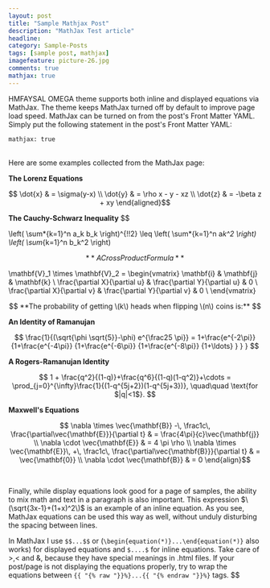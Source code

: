 ```yaml
---
layout: post
title: "Sample Mathjax Post"
description: "MathJax Test article"
headline:
category: Sample-Posts
tags: [sample post, mathjax]
imagefeature: picture-26.jpg
comments: true
mathjax: true
---
```


HMFAYSAL OMEGA theme supports both inline and displayed equations via MathJax. The theme keeps MathJax turned off by default to improve page load speed. MathJax can be turned on from the post's Front Matter YAML. Simply put the following statement in the post's Front Matter YAML:

    mathjax: true

<br>
Here are some examples collected from the MathJax page: 
<br>

**The Lorenz Equations**

$$
\dot{x} & = \sigma(y-x) \\
\dot{y} & = \rho x - y - xz \\
\dot{z} & = -\beta z + xy
\end{aligned}$$

**The Cauchy-Schwarz Inequality**
$$

\left( \sum*{k=1}^n a_k b_k \right)^{\!\!2} \leq
\left( \sum*{k=1}^n a*k^2 \right) \left( \sum*{k=1}^n b_k^2 \right)

$$
**A Cross Product Formula**
$$

\mathbf{V}\_1 \times \mathbf{V}\_2 =
\begin{vmatrix}
\mathbf{i} & \mathbf{j} & \mathbf{k} \\
\frac{\partial X}{\partial u} & \frac{\partial Y}{\partial u} & 0 \\
\frac{\partial X}{\partial v} & \frac{\partial Y}{\partial v} & 0 \\
\end{vmatrix}

$$
**The probability of getting \(k\) heads when flipping \(n\) coins is:**
$$

**An Identity of Ramanujan**

$$
   \frac{1}{(\sqrt{\phi \sqrt{5}}-\phi) e^{\frac25 \pi}} =
     1+\frac{e^{-2\pi}} {1+\frac{e^{-4\pi}} {1+\frac{e^{-6\pi}}
      {1+\frac{e^{-8\pi}} {1+\ldots} } } }
$$

**A Rogers-Ramanujan Identity**

$$
  1 +  \frac{q^2}{(1-q)}+\frac{q^6}{(1-q)(1-q^2)}+\cdots =
    \prod_{j=0}^{\infty}\frac{1}{(1-q^{5j+2})(1-q^{5j+3})},
     \quad\quad \text{for $|q|<1$}.
$$

**Maxwell's Equations**

$$
  \nabla \times \vec{\mathbf{B}} -\, \frac1c\, \frac{\partial\vec{\mathbf{E}}}{\partial t} & = \frac{4\pi}{c}\vec{\mathbf{j}} \\
  \nabla \cdot \vec{\mathbf{E}} & = 4 \pi \rho \\
  \nabla \times \vec{\mathbf{E}}\, +\, \frac1c\, \frac{\partial\vec{\mathbf{B}}}{\partial t} & = \vec{\mathbf{0}} \\
  \nabla \cdot \vec{\mathbf{B}} & = 0
\end{align}$$

<br>

Finally, while display equations look good for a page of samples, the
ability to mix math and text in a paragraph is also important.  This
expression $\(\sqrt{3x-1}+(1+x)^2\)$ is an example of an inline equation.  As
you see, MathJax equations can be used this way as well, without unduly
disturbing the spacing between lines.

In MathJax I use `$$...$$` or (`\begin{equation(*)}...\end{equation(*)}` also works) for displayed equations and `$....$` for inline equations. Take care of >,< and &, because they have special meanings in .html files. If your post/page is not displaying the equations properly, try to wrap the equations between `{{ "{% raw "}}%}...{{ "{% endraw "}}%}` tags.
$$
